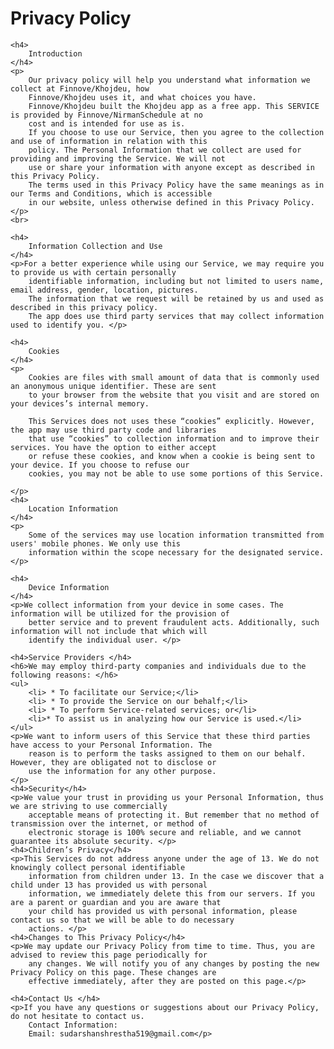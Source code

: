 <!DOCTYPE html>
<html lang="en">

<head>
    <meta charset="UTF-8">
    <meta http-equiv="X-UA-Compatible" content="IE=edge">
    <meta name="viewport" content="width=device-width, initial-scale=1.0">
    <title>Privacy Policy</title>
</head>

<body>
    <h1>
        Privacy Policy
    </h1>

    <h4>
        Introduction
    </h4>
    <p>
        Our privacy policy will help you understand what information we collect at Finnove/Khojdeu, how
        Finnove/Khojdeu uses it, and what choices you have.
        Finnove/Khojdeu built the Khojdeu app as a free app. This SERVICE is provided by Finnove/NirmanSchedule at no
        cost and is intended for use as is.
        If you choose to use our Service, then you agree to the collection and use of information in relation with this
        policy. The Personal Information that we collect are used for providing and improving the Service. We will not
        use or share your information with anyone except as described in this Privacy Policy.
        The terms used in this Privacy Policy have the same meanings as in our Terms and Conditions, which is accessible
        in our website, unless otherwise defined in this Privacy Policy.
    </p>
    <br>

    <h4>
        Information Collection and Use
    </h4>
    <p>For a better experience while using our Service, we may require you to provide us with certain personally
        identifiable information, including but not limited to users name, email address, gender, location, pictures.
        The information that we request will be retained by us and used as described in this privacy policy.
        The app does use third party services that may collect information used to identify you. </p>

    <h4>
        Cookies
    </h4>
    <p>
        Cookies are files with small amount of data that is commonly used an anonymous unique identifier. These are sent
        to your browser from the website that you visit and are stored on your devices’s internal memory.

        This Services does not uses these “cookies” explicitly. However, the app may use third party code and libraries
        that use “cookies” to collection information and to improve their services. You have the option to either accept
        or refuse these cookies, and know when a cookie is being sent to your device. If you choose to refuse our
        cookies, you may not be able to use some portions of this Service.

    </p>
    <h4>
        Location Information
    </h4>
    <p>
        Some of the services may use location information transmitted from users' mobile phones. We only use this
        information within the scope necessary for the designated service.
    </p>

    <h4>
        Device Information
    </h4>
    <p>We collect information from your device in some cases. The information will be utilized for the provision of
        better service and to prevent fraudulent acts. Additionally, such information will not include that which will
        identify the individual user. </p>

    <h4>Service Providers </h4>
    <h6>We may employ third-party companies and individuals due to the following reasons: </h6>
    <ul>
        <li> * To facilitate our Service;</li>
        <li> * To provide the Service on our behalf;</li>
        <li> * To perform Service-related services; or</li>
        <li>* To assist us in analyzing how our Service is used.</li>
    </ul>
    <p>We want to inform users of this Service that these third parties have access to your Personal Information. The
        reason is to perform the tasks assigned to them on our behalf. However, they are obligated not to disclose or
        use the information for any other purpose.
    </p>
    <h4>Security</h4>
    <p>We value your trust in providing us your Personal Information, thus we are striving to use commercially
        acceptable means of protecting it. But remember that no method of transmission over the internet, or method of
        electronic storage is 100% secure and reliable, and we cannot guarantee its absolute security. </p>
    <h4>Children’s Privacy</h4>
    <p>This Services do not address anyone under the age of 13. We do not knowingly collect personal identifiable
        information from children under 13. In the case we discover that a child under 13 has provided us with personal
        information, we immediately delete this from our servers. If you are a parent or guardian and you are aware that
        your child has provided us with personal information, please contact us so that we will be able to do necessary
        actions. </p>
    <h4>Changes to This Privacy Policy</h4>
    <p>We may update our Privacy Policy from time to time. Thus, you are advised to review this page periodically for
        any changes. We will notify you of any changes by posting the new Privacy Policy on this page. These changes are
        effective immediately, after they are posted on this page.</p>

    <h4>Contact Us </h4>
    <p>If you have any questions or suggestions about our Privacy Policy, do not hesitate to contact us.
        Contact Information:
        Email: sudarshanshrestha519@gmail.com</p>
</body>

</html>
